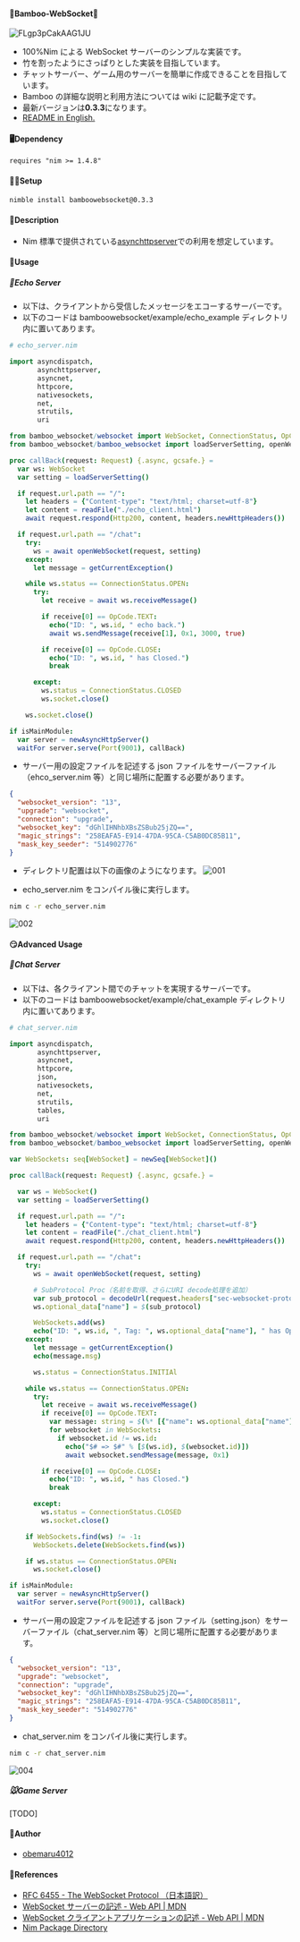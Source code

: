 #### 🐼Bamboo-WebSocket🌿

![FLgp3pCakAAG1JU](https://user-images.githubusercontent.com/88951380/158893548-13a50cea-92ff-4506-acb8-202e5e5e317e.png)

- 100%Nim による WebSocket サーバーのシンプルな実装です。
- 竹を割ったようにさっぱりとした実装を目指しています。
- チャットサーバー、ゲーム用のサーバーを簡単に作成できることを目指しています。
- Bamboo の詳細な説明と利用方法については wiki に記載予定です。
- 最新バージョンは**0.3.3**になります。
- [README in English.](https://github.com/obemaru4012/bamboo_websocket/blob/master/README.md)

#### 🖥Dependency

`requires "nim >= 1.4.8"`

#### 👩‍💻Setup

```bash
nimble install bamboowebsocket@0.3.3
```

#### 🤔Description

- Nim 標準で提供されている[asynchttpserver](https://nim-lang.org/docs/asynchttpserver.html)での利用を想定しています。

#### 🤙Usage

##### 🐥Echo Server

- 以下は、クライアントから受信したメッセージをエコーするサーバーです。
- 以下のコードは bamboowebsocket/example/echo_example ディレクトリ内に置いてあります。

```nim
# echo_server.nim

import asyncdispatch,
       asynchttpserver,
       asyncnet,
       httpcore,
       nativesockets,
       net,
       strutils,
       uri

from bamboo_websocket/websocket import WebSocket, ConnectionStatus, OpCode
from bamboo_websocket/bamboo_websocket import loadServerSetting, openWebSocket, receiveMessage, sendMessage

proc callBack(request: Request) {.async, gcsafe.} =
  var ws: WebSocket
  var setting = loadServerSetting()

  if request.url.path == "/":
    let headers = {"Content-type": "text/html; charset=utf-8"}
    let content = readFile("./echo_client.html")
    await request.respond(Http200, content, headers.newHttpHeaders())

  if request.url.path == "/chat":
    try:
      ws = await openWebSocket(request, setting)
    except:
      let message = getCurrentException()

    while ws.status == ConnectionStatus.OPEN:
      try:
        let receive = await ws.receiveMessage()

        if receive[0] == OpCode.TEXT:
          echo("ID: ", ws.id, " echo back.")
          await ws.sendMessage(receive[1], 0x1, 3000, true)

        if receive[0] == OpCode.CLOSE:
          echo("ID: ", ws.id, " has Closed.")
          break

      except:
        ws.status = ConnectionStatus.CLOSED
        ws.socket.close()

    ws.socket.close()

if isMainModule:
  var server = newAsyncHttpServer()
  waitFor server.serve(Port(9001), callBack)

```

- サーバー用の設定ファイルを記述する json ファイルをサーバーファイル（ehco_server.nim 等）と同じ場所に配置する必要があります。

```json
{
  "websocket_version": "13",
  "upgrade": "websocket",
  "connection": "upgrade",
  "websocket_key": "dGhlIHNhbXBsZSBub25jZQ==",
  "magic_strings": "258EAFA5-E914-47DA-95CA-C5AB0DC85B11",
  "mask_key_seeder": "514902776"
}
```

- ディレクトリ配置は以下の画像のようになります。
  ![001](https://user-images.githubusercontent.com/88951380/165452751-9cb833f9-2214-4ea6-bde0-1818e1127d57.png)

- echo_server.nim をコンパイル後に実行します。

```bash
nim c -r echo_server.nim
```

![002](https://user-images.githubusercontent.com/88951380/165452764-32cb29a6-a2e3-42f9-a5a5-5926d57a462a.gif)

#### 😏Advanced Usage

##### 🐄Chat Server

- 以下は、各クライアント間でのチャットを実現するサーバーです。
- 以下のコードは bamboowebsocket/example/chat_example ディレクトリ内に置いてあります。

```nim
# chat_server.nim

import asyncdispatch,
       asynchttpserver,
       asyncnet,
       httpcore,
       json,
       nativesockets,
       net,
       strutils,
       tables,
       uri

from bamboo_websocket/websocket import WebSocket, ConnectionStatus, OpCode
from bamboo_websocket/bamboo_websocket import loadServerSetting, openWebSocket, receiveMessage, sendMessage

var WebSockets: seq[WebSocket] = newSeq[WebSocket]()

proc callBack(request: Request) {.async, gcsafe.} =

  var ws = WebSocket()
  var setting = loadServerSetting()

  if request.url.path == "/":
    let headers = {"Content-type": "text/html; charset=utf-8"}
    let content = readFile("./chat_client.html")
    await request.respond(Http200, content, headers.newHttpHeaders())

  if request.url.path == "/chat":
    try:
      ws = await openWebSocket(request, setting)

      # SubProtocol Proc（名前を取得、さらにURI decode処理を追加）
      var sub_protocol = decodeUrl(request.headers["sec-websocket-protocol", 0])
      ws.optional_data["name"] = $(sub_protocol)

      WebSockets.add(ws)
      echo("ID: ", ws.id, ", Tag: ", ws.optional_data["name"], " has Opened.")
    except:
      let message = getCurrentException()
      echo(message.msg)

      ws.status = ConnectionStatus.INITIAl

    while ws.status == ConnectionStatus.OPEN:
      try:
        let receive = await ws.receiveMessage()
        if receive[0] == OpCode.TEXT:
          var message: string = $(%* [{"name": ws.optional_data["name"], "message": receive[1]}])
          for websocket in WebSockets:
            if websocket.id != ws.id:
              echo("$# => $#" % [$(ws.id), $(websocket.id)])
              await websocket.sendMessage(message, 0x1)

        if receive[0] == OpCode.CLOSE:
          echo("ID: ", ws.id, " has Closed.")
          break

      except:
        ws.status = ConnectionStatus.CLOSED
        ws.socket.close()

    if WebSockets.find(ws) != -1:
      WebSockets.delete(WebSockets.find(ws))

    if ws.status == ConnectionStatus.OPEN:
      ws.socket.close()

if isMainModule:
  var server = newAsyncHttpServer()
  waitFor server.serve(Port(9001), callBack)

```

- サーバー用の設定ファイルを記述する json ファイル（setting.json）をサーバーファイル（chat_server.nim 等）と同じ場所に配置する必要があります。

```json
{
  "websocket_version": "13",
  "upgrade": "websocket",
  "connection": "upgrade",
  "websocket_key": "dGhlIHNhbXBsZSBub25jZQ==",
  "magic_strings": "258EAFA5-E914-47DA-95CA-C5AB0DC85B11",
  "mask_key_seeder": "514902776"
}
```

- chat_server.nim をコンパイル後に実行します。

```bash
nim c -r chat_server.nim
```

![004](https://user-images.githubusercontent.com/88951380/173271545-15a22b29-7825-4b16-944e-ba1bc92b92ee.gif)

##### 🐭Game Server

[TODO]

#### 📝Author

- [obemaru4012](https://github.com/obemaru4012)

#### 📖References

- [RFC 6455 - The WebSocket Protocol （日本語訳）](https://triple-underscore.github.io/RFC6455-ja.html)
- [WebSocket サーバーの記述 - Web API | MDN](https://developer.mozilla.org/ja/docs/Web/API/WebSockets_API/Writing_WebSocket_servers)
- [WebSocket クライアントアプリケーションの記述 - Web API | MDN](https://developer.mozilla.org/ja/docs/Web/API/WebSockets_API/Writing_WebSocket_client_applications)
- [Nim Package Directory](https://nimble.directory/pkg/bamboowebsocket)
